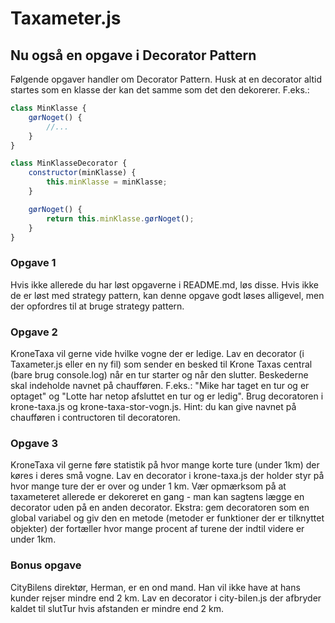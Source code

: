 # Taxameter.js
## Nu også en opgave i Decorator Pattern

Følgende opgaver handler om Decorator Pattern. Husk at en decorator altid startes som en klasse der kan det samme som det den dekorerer. F.eks.:
```javascript
class MinKlasse {
    gørNoget() {
        //...
    }
}

class MinKlasseDecorator {
    constructor(minKlasse) {
        this.minKlasse = minKlasse;
    }

    gørNoget() {
        return this.minKlasse.gørNoget();
    }
}
```

### Opgave 1
Hvis ikke allerede du har løst opgaverne i README.md, løs disse. Hvis ikke de er løst med strategy pattern, kan denne opgave godt løses alligevel, men der opfordres til at bruge strategy pattern.

### Opgave 2
KroneTaxa vil gerne vide hvilke vogne der er ledige. Lav en decorator (i Taxameter.js eller en ny fil) som sender en besked til Krone Taxas central (bare brug console.log) når en tur starter og når den slutter. Beskederne skal indeholde navnet på chaufføren. F.eks.: "Mike har taget en tur og er optaget" og "Lotte har netop afsluttet en tur og er ledig". Brug decoratoren i krone-taxa.js og krone-taxa-stor-vogn.js.
Hint: du kan give navnet på chaufføren i contructoren til decoratoren.

### Opgave 3
KroneTaxa vil gerne føre statistik på hvor mange korte ture (under 1km) der køres i deres små vogne. Lav en decorator i krone-taxa.js der holder styr på hvor mange ture der er over og under 1 km. Vær opmærksom på at taxameteret allerede er dekoreret en gang - man kan sagtens lægge en decorator uden på en anden decorator.
Ekstra: gem decoratoren som en global variabel og giv den en metode (metoder er funktioner der er tilknyttet objekter) der fortæller hvor mange procent af turene der indtil videre er under 1km.

### Bonus opgave
CityBilens direktør, Herman, er en ond mand. Han vil ikke have at hans kunder rejser mindre end 2 km. Lav en decorator i city-bilen.js der afbryder kaldet til slutTur hvis afstanden er mindre end 2 km.